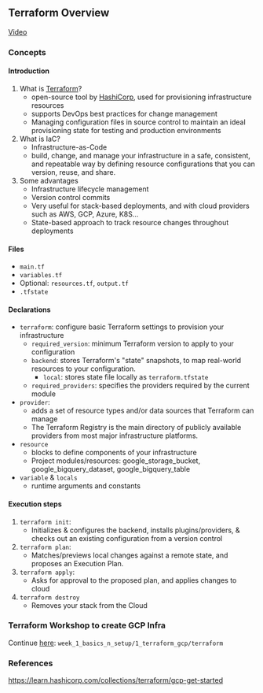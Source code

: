 ## Terraform Overview

[Video](https://www.youtube.com/watch?v=18jIzE41fJ4&list=PL3MmuxUbc_hJed7dXYoJw8DoCuVHhGEQb&index=2)

### Concepts

#### Introduction

1. What is [Terraform](https://www.terraform.io)?
   * open-source tool by [HashiCorp](https://www.hashicorp.com), used for provisioning infrastructure resources
   * supports DevOps best practices for change management
   * Managing configuration files in source control to maintain an ideal provisioning state
     for testing and production environments
2. What is IaC?
   * Infrastructure-as-Code
   * build, change, and manage your infrastructure in a safe, consistent, and repeatable way
     by defining resource configurations that you can version, reuse, and share.
3. Some advantages
   * Infrastructure lifecycle management
   * Version control commits
   * Very useful for stack-based deployments, and with cloud providers such as AWS, GCP, Azure, K8S…
   * State-based approach to track resource changes throughout deployments

#### Files

* `main.tf`
* `variables.tf`
* Optional: `resources.tf`, `output.tf`
* `.tfstate`

#### Declarations

* `terraform`: configure basic Terraform settings to provision your infrastructure
  * `required_version`: minimum Terraform version to apply to your configuration
  * `backend`: stores Terraform's "state" snapshots, to map real-world resources to your configuration.
    * `local`: stores state file locally as `terraform.tfstate`
  * `required_providers`: specifies the providers required by the current module
* `provider`:
  * adds a set of resource types and/or data sources that Terraform can manage
  * The Terraform Registry is the main directory of publicly available providers from most major infrastructure platforms.
* `resource`
  * blocks to define components of your infrastructure
  * Project modules/resources: google_storage_bucket, google_bigquery_dataset, google_bigquery_table
* `variable` & `locals`
  * runtime arguments and constants

#### Execution steps

1. `terraform init`:
   * Initializes & configures the backend, installs plugins/providers, & checks out an existing configuration from a version control
2. `terraform plan`:
   * Matches/previews local changes against a remote state, and proposes an Execution Plan.
3. `terraform apply`:
   * Asks for approval to the proposed plan, and applies changes to cloud
4. `terraform destroy`
   * Removes your stack from the Cloud

### Terraform Workshop to create GCP Infra

Continue [here](./terraform): `week_1_basics_n_setup/1_terraform_gcp/terraform`

### References

https://learn.hashicorp.com/collections/terraform/gcp-get-started
